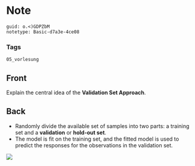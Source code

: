# Note
```
guid: o.<)GDPZbM
notetype: Basic-d7a3e-4ce08
```

### Tags
```
05_vorlesung
```

## Front
Explain the central idea of the <b>Validation Set Approach</b>.

## Back
<div>
  <div>
    <ul>
      <li>Randomly divide the available set of samples into two
      parts: a training set and a <strong>validation</strong> or
      <strong>hold-out set</strong>.
      <li>The model is fit on the training set, and the fitted
      model is used to predict the responses for the observations
      in the validation set.
    </ul>
    <div><img src= 
    "paste-7405b11f5009d7cf6796e3c50a76d8384e676e59.jpg"></div>
  </div>
</div>
